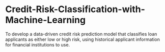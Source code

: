 # Credit-Risk-Classification-with-Machine-Learning
To develop a data-driven credit risk prediction model that classifies loan applicants as either low or high risk, using historical applicant information for financial institutions to use.
